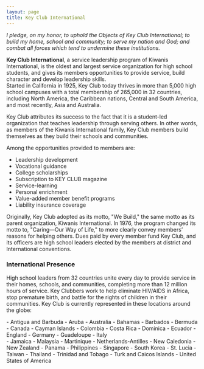 ```yaml
---
layout: page
title: Key Club International
---
```

*I pledge, on my honor, to uphold the Objects of Key Club International; to build my home, school and community; to serve my nation and God; and combat all forces which tend to undermine these institutions.*

**Key Club International**, a service leadership program of Kiwanis International, is the oldest and largest service organization for high school students, and gives its members opportunities to provide service, build character and develop leadership skills.  
Started in California in 1925, Key Club today thrives in more than 5,000 high school campuses with a total membership of 265,000 in 32 countries, including North America, the Caribbean nations, Central and South America, and most recently, Asia and Australia.

Key Club attributes its success to the fact that it is a student-led organization that teaches leadership through serving others. In other words, as members of the Kiwanis International family, Key Club members build themselves as they build their schools and communities.

Among the opportunities provided to members are:

- Leadership development
- Vocational guidance
- College scholarships
- Subscription to KEY CLUB magazine
- Service-learning
- Personal enrichment
- Value-added member benefit programs
- Liability insurance coverage

Originally, Key Club adopted as its motto, "We Build," the same motto as its parent organization, Kiwanis International. In 1976, the program changed its motto to, "Caring—Our Way of Life," to more clearly convey members’ reasons for helping others. Dues paid by every member fund Key Club, and its officers are high school leaders elected by the members at district and International conventions.

### International Presence

High school leaders from 32 countries unite every day to provide service in their homes, schools, and communities, completing more than 12 million hours of service. Key Clubbers work to help eliminate HIV/AIDS in Africa, stop premature birth, and battle for the rights of children in their communities. Key Club is currently represented in these locations around the globe:

<div class="row">
<div class="span6" markdown="1">
- Antigua and Barbuda
- Aruba
- Australia
- Bahamas
- Barbados
- Bermuda
- Canada
- Cayman Islands
- Colombia
- Costa Rica
- Dominica
- Ecuador
- England
- Germany
- Guadeloupe
- Italy
</div>
<div class="span6" markdown="1">
- Jamaica
- Malaysia
- Martinique
- Netherlands-Antilles
- New Caledonia
- New Zealand
- Panama
- Philippines
- Singapore
- South Korea 
- St. Lucia
- Taiwan
- Thailand
- Trinidad and Tobago
- Turk and Caicos Islands
- United States of America
</div>
</div>
